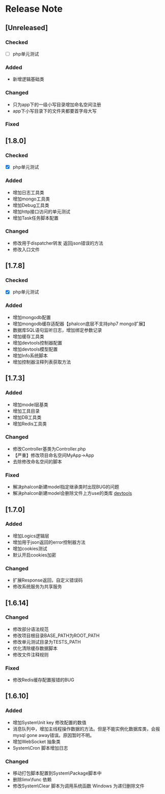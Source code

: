 # Release Note

## [Unreleased]
### Checked
- [ ] php单元测试

### Added
* 新增逻辑基础类

### Changed
* 只为app下的一级小写目录增加命名空间注册
* app下小写目录下的文件夹都要首字母大写

### Fixed

## [1.8.0]
### Checked
- [x] php单元测试

### Added
* 增加日志工具类
* 增加mongo工具类
* 增加Debug工具类
* 增加http接口访问的单元测试
* 增加Task任务脚本配置

### Changed
* 修改用于dispatcher转发 返回json错误的方法
* 修改入口文件

## [1.7.8]
### Checked
- [x] php单元测试

### Added
* 增加mongodb配置
* 增加mongodb缓存适配器【phalcon底层不支持php7 mongo扩展】
* 数据库SQL语句监听日志，增加绑定参数记录
* 增加缓存工具类
* 增加devtools控制器配置
* 增加devtools模型配置
* 增加Info系统脚本
* 增加控制器注释列表获取方法

## [1.7.3]
### Added
* 增加model层基类
* 增加工具目录
* 增加DB工具类
* 增加Redis工具类

### Changed
* 修改Controller基类为Controller.php
* 【严重】修改项目命名空间MyApp->App
* 去除修改命名空间的脚本
 
### Fixed
* 解决phalcon新建model指定继承类时出现BUG的问题
* 解决phalcon新建model会删除文件上方use的类库 [devtools](https://github.com/limingxinleo/phalcon-devtools.git)

## [1.7.0]
### Added
* 增加Logics逻辑层
* 增加用于json返回的error控制器方法
* 增加cookies测试
* 默认开启cookies加密

### Changed
* 扩展Response返回，自定义错误码
* 修改系统服务为共享服务

## [1.6.14]
### Changed
* 修改部分语法规范
* 修改项目根目录BASE_PATH为ROOT_PATH
* 修改单元测试目录为TESTS_PATH
* 优化清除缓存数据脚本
* 修改文件注释规则

### Fixed
* 修改Redis缓存配置报错的BUG

## [1.6.10]
### Added
* 增加System\Init key 修改配置的数值
* 消息队列中，增加主线程操作数据的方法。但是不能实例化数据库类，会报mysql gone away错误。原因暂时不明。
* 增加WebSocket 抽象类
* System\Cron 脚本增加日志

### Changed
* 移动打包脚本配置到System\Package脚本中
* 删除limx\func 依赖
* 修改System\Clear 脚本为调用系统函数 Windows 为递归删除文件